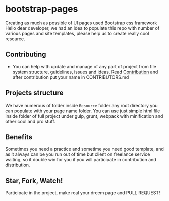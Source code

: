 # bootstrap-pages
Creating as much as possible of UI pages used Bootstrap css framework
Hello dear developer, we  had an idea to populate this repo with number of various pages and site templates, please help us to create really cool resource.
## Contributing
* You can help with update and manage of any part of project from file system structure, guidelines, issues and ideas. Read [Contribution](CONTRIBUTION-GUIDELINES.md)
and after contribution put your name in CONTRIBUTORS.md


## Projects structure
We have numerous of folder inside `Resource` folder any root directory you can populate with your page name folder. You can use just simple html file inside folder of full project under gulp, grunt, webpack with minification and other cool and pro stuff.

## Benefits
Sometimes you need a practice and sometime you need good template, and as it always can be you run out of time but client on freelance service waiting, so it double win for you if you will participate in contribution and distribution.

## Star, Fork, Watch!
Participate in the project, make real your dreem page and PULL REQUEST!
